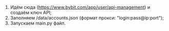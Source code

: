 1. Идём сюда (https://www.bybit.com/app/user/api-management) и создаём ключ API;
2. Заполняем /data/accounts.json (формат прокси: "login:pass@ip:port"); 
4. Запускаем main.py файл.